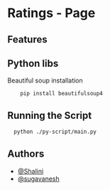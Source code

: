 
# Ratings - Page

## Features








## Python libs
Beautiful soup installation
```
    pip install beautifulsoup4
```

## Running the Script


```bash
  python ./py-script/main.py
```


## Authors
- [@Shalini](https://github.com/shalini-saravanan)
- [@sugavanesh](https://www.github.com/sugan0tech)

